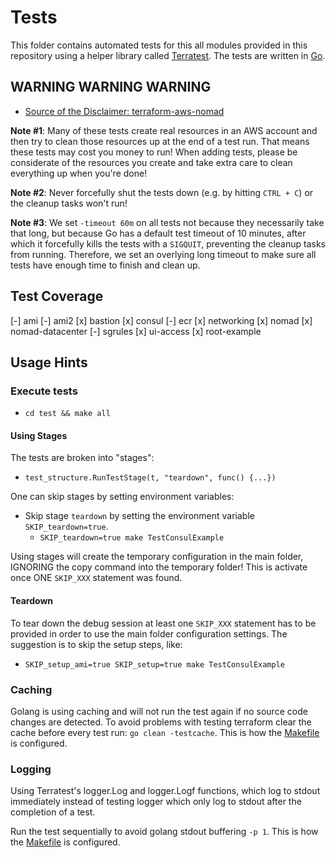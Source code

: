 # Tests

This folder contains automated tests for this all modules provided in this repository using a helper library called [Terratest](https://github.com/gruntwork-io/terratest). The tests are written in [Go](https://golang.org/).

## WARNING WARNING WARNING

* [Source of the Disclaimer: terraform-aws-nomad](https://raw.githubusercontent.com/hashicorp/terraform-aws-nomad/master/test/README.md)

**Note #1**: Many of these tests create real resources in an AWS account and then try to clean those resources up at 
the end of a test run. That means these tests may cost you money to run! When adding tests, please be considerate of 
the resources you create and take extra care to clean everything up when you're done!

**Note #2**: Never forcefully shut the tests down (e.g. by hitting `CTRL + C`) or the cleanup tasks won't run!

**Note #3**: We set `-timeout 60m` on all tests not because they necessarily take that long, but because Go has a
default test timeout of 10 minutes, after which it forcefully kills the tests with a `SIGQUIT`, preventing the cleanup
tasks from running. Therefore, we set an overlying long timeout to make sure all tests have enough time to finish and 
clean up.

## Test Coverage

[-] ami
[-] ami2
[x] bastion
[x] consul
[-] ecr
[x] networking
[x] nomad
[x] nomad-datacenter
[-] sgrules
[x] ui-access
[x] root-example

## Usage Hints

### Execute tests

* `cd test && make all`

#### Using Stages

The tests are broken into "stages":

* `test_structure.RunTestStage(t, "teardown", func() {...})`

One can skip stages by setting environment variables:

* Skip stage `teardown` by setting the environment variable `SKIP_teardown=true`.
  * `SKIP_teardown=true make TestConsulExample`

Using stages will create the temporary configuration in the main folder,
IGNORING the copy command into the temporary folder!
This is activate once ONE `SKIP_XXX` statement was found.

#### Teardown

To tear down the debug session at least one `SKIP_XXX` statement
has to be provided in order to use the main folder configuration settings.
The suggestion is to skip the setup steps, like:

* `SKIP_setup_ami=true SKIP_setup=true make TestConsulExample`

### Caching

Golang is using caching and will not run the test again if no source code changes are detected.
To avoid problems with testing terraform clear the cache before every test run:
`go clean -testcache`. This is how the [Makefile](test/Makefile) is configured.

### Logging

Using Terratest's logger.Log and logger.Logf functions, which log to stdout immediately instead of testing logger which only log to stdout after the completion of a test.

Run the test sequentially to avoid golang stdout buffering `-p 1`. This is how the [Makefile](test/Makefile) is configured.

